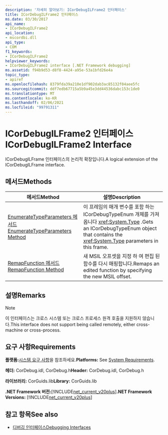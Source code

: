 ```yaml
---
description: '자세히 알아보기: ICorDebugILFrame2 인터페이스'
title: ICorDebugILFrame2 인터페이스
ms.date: 03/30/2017
api_name:
- ICorDebugILFrame2
api_location:
- mscordbi.dll
api_type:
- COM
f1_keywords:
- ICorDebugILFrame2
helpviewer_keywords:
- ICorDebugILFrame2 interface [.NET Framework debugging]
ms.assetid: f94b9d53-d8f8-4424-a95e-53a1bfd26e4a
topic_type:
- apiref
ms.openlocfilehash: 8379fda39a210e1df902dab3ac85132f04aee5fc
ms.sourcegitcommit: ddf7edb67715a5b9a45e3dd44536dabc153c1de0
ms.translationtype: MT
ms.contentlocale: ko-KR
ms.lasthandoff: 02/06/2021
ms.locfileid: "99791311"
---
```

# <a name="icordebugilframe2-interface"></a><span data-ttu-id="a9014-103">ICorDebugILFrame2 인터페이스</span><span class="sxs-lookup"><span data-stu-id="a9014-103">ICorDebugILFrame2 Interface</span></span>

<span data-ttu-id="a9014-104">ICorDebugILFrame 인터페이스의 논리적 확장입니다.</span><span class="sxs-lookup"><span data-stu-id="a9014-104">A logical extension of the ICorDebugILFrame interface.</span></span>  
  
## <a name="methods"></a><span data-ttu-id="a9014-105">메서드</span><span class="sxs-lookup"><span data-stu-id="a9014-105">Methods</span></span>  
  
|<span data-ttu-id="a9014-106">메서드</span><span class="sxs-lookup"><span data-stu-id="a9014-106">Method</span></span>|<span data-ttu-id="a9014-107">설명</span><span class="sxs-lookup"><span data-stu-id="a9014-107">Description</span></span>|  
|------------|-----------------|  
|[<span data-ttu-id="a9014-108">EnumerateTypeParameters 메서드</span><span class="sxs-lookup"><span data-stu-id="a9014-108">EnumerateTypeParameters Method</span></span>](icordebugilframe2-enumeratetypeparameters-method.md)|<span data-ttu-id="a9014-109">이 프레임의 매개 변수를 포함 하는 ICorDebugTypeEnum 개체를 가져옵니다 <xref:System.Type> .</span><span class="sxs-lookup"><span data-stu-id="a9014-109">Gets an ICorDebugTypeEnum object that contains the <xref:System.Type> parameters in this frame.</span></span>|  
|[<span data-ttu-id="a9014-110">RemapFunction 메서드</span><span class="sxs-lookup"><span data-stu-id="a9014-110">RemapFunction Method</span></span>](icordebugilframe2-remapfunction-method.md)|<span data-ttu-id="a9014-111">새 MSIL 오프셋을 지정 하 여 편집 된 함수를 다시 매핑합니다.</span><span class="sxs-lookup"><span data-stu-id="a9014-111">Remaps an edited function by specifying the new MSIL offset.</span></span>|  
  
## <a name="remarks"></a><span data-ttu-id="a9014-112">설명</span><span class="sxs-lookup"><span data-stu-id="a9014-112">Remarks</span></span>  
  
> [!NOTE]
> <span data-ttu-id="a9014-113">이 인터페이스는 크로스 시스템 또는 크로스 프로세스 원격 호출을 지원하지 않습니다.</span><span class="sxs-lookup"><span data-stu-id="a9014-113">This interface does not support being called remotely, either cross-machine or cross-process.</span></span>  
  
## <a name="requirements"></a><span data-ttu-id="a9014-114">요구 사항</span><span class="sxs-lookup"><span data-stu-id="a9014-114">Requirements</span></span>  

 <span data-ttu-id="a9014-115">**플랫폼:**[시스템 요구 사항](../../get-started/system-requirements.md)을 참조하세요.</span><span class="sxs-lookup"><span data-stu-id="a9014-115">**Platforms:** See [System Requirements](../../get-started/system-requirements.md).</span></span>  
  
 <span data-ttu-id="a9014-116">**헤더:** CorDebug.idl, CorDebug.h</span><span class="sxs-lookup"><span data-stu-id="a9014-116">**Header:** CorDebug.idl, CorDebug.h</span></span>  
  
 <span data-ttu-id="a9014-117">**라이브러리:** CorGuids.lib</span><span class="sxs-lookup"><span data-stu-id="a9014-117">**Library:** CorGuids.lib</span></span>  
  
 <span data-ttu-id="a9014-118">**.NET Framework 버전:**[!INCLUDE[net_current_v20plus](../../../../includes/net-current-v20plus-md.md)]</span><span class="sxs-lookup"><span data-stu-id="a9014-118">**.NET Framework Versions:** [!INCLUDE[net_current_v20plus](../../../../includes/net-current-v20plus-md.md)]</span></span>  
  
## <a name="see-also"></a><span data-ttu-id="a9014-119">참고 항목</span><span class="sxs-lookup"><span data-stu-id="a9014-119">See also</span></span>

- [<span data-ttu-id="a9014-120">디버깅 인터페이스</span><span class="sxs-lookup"><span data-stu-id="a9014-120">Debugging Interfaces</span></span>](debugging-interfaces.md)
